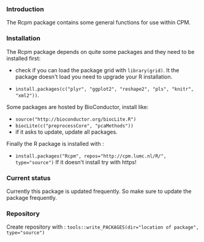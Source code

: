 ### Introduction

The Rcpm package contains some general functions for use within CPM.

### Installation

The Rcpm package depends on quite some packages and they need to be installed first:
* check if you can load the package grid with `library(grid)`. It the package doesn't load you need to upgrade your R installation.

* `install.packages(c("plyr", "ggplot2", "reshape2", "pls", "knitr", "xml2"))`.

Some packages are hosted by BioConductor, install like:

* `source("http://bioconductor.org/biocLite.R")`
* `biocLite(c("preprocessCore", "pcaMethods"))`
* if it asks to update, update all packages.

Finally the R package is installed with :

* `install.packages("Rcpm", repos="http://cpm.lumc.nl/R/", type="source")`
If it doesn't install try with https!


### Current status

Currently this package is updated frequently. So make sure to update the package frequently.

### Repository

Create repository with : `tools::write_PACKAGES(dir="location of package", type="source")`